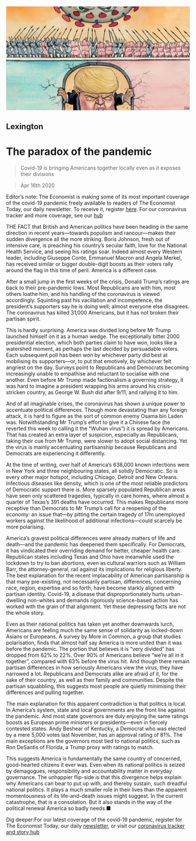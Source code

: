 ![](./images/20200418_USD000_0.jpg)

## Lexington

# The paradox of the pandemic

> Covid-19 is bringing Americans together locally even as it exposes their divisions

> Apr 16th 2020

Editor’s note: The Economist is making some of its most important coverage of the covid-19 pandemic freely available to readers of The Economist Today, our daily newsletter. To receive it, register [here](https://www.economist.com//newslettersignup). For our coronavirus tracker and more coverage, see our [hub](https://www.economist.com//coronavirus)

THE FACT that British and American politics have been heading in the same direction in recent years—towards populism and rancour—makes their sudden divergence all the more striking. Boris Johnson, fresh out of intensive care, is preaching his country’s secular faith, love for the National Health Service, and seeing his ratings soar. Indeed almost every Western leader, including Giuseppe Conte, Emmanuel Macron and Angela Merkel, has received similar or bigger double-digit boosts as their voters rally around the flag in this time of peril. America is a different case.

After a small jump in the first weeks of the crisis, Donald Trump’s ratings are back to their pre-pandemic lows. Most Republicans are with him, most others loathe him, and his handling of the coronavirus is viewed accordingly. Squinting past his vacillation and incompetence, the president’s supporters say he is doing well; almost everyone else disagrees. The coronavirus has killed 31,000 Americans, but it has not broken their partisan spirit.

This is hardly surprising. America was divided long before Mr Trump launched himself on it as a human wedge. The exceptionally bitter 2000 presidential election, which both parties claim to have won, looks like a watershed moment, as perhaps the last decided by persuadable voters. Each subsequent poll has been won by whichever party did best at mobilising its supporters—or, to put that emotively, by whichever felt angriest on the day. Surveys point to Republicans and Democrats becoming increasingly unable to empathise and reluctant to socialise with one another. Even before Mr Trump made factionalism a governing strategy, it was hard to imagine a president wrapping his arms around his crisis-stricken country, as George W. Bush did after 9/11, and rallying it to him.

And of all imaginable crises, the coronavirus has shown a unique power to accentuate political differences. Though more devastating than any foreign attack, it is hard to figure as the sort of common enemy Osama bin Laden was. Notwithstanding Mr Trump’s effort to give it a Chinese face (he reverted this week to calling it the “Wuhan virus”) it is spread by Americans. That has created an extra layer of suspicion, especially as Republicans, taking their cue from Mr Trump, were slower to adopt social distancing. Yet the virus is mainly accentuating partisanship because Republicans and Democrats are experiencing it differently.

At the time of writing, over half of America’s 638,000 known infections were in New York and three neighbouring states, all solidly Democratic. So is every other major hotspot, including Chicago, Detroit and New Orleans. Infectious diseases like density, which is one of the most reliable predictors of Democratic support there is. More sparsely populated Republican areas have seen only scattered tragedies, typically in care homes, where almost a quarter of Texas’s 391 deaths have occurred. This makes Republicans more receptive than Democrats to Mr Trump’s call for a reopening of the economy: an issue that—by pitting the certain tragedy of 17m unemployed workers against the likelihood of additional infections—could scarcely be more polarising.

America’s gravest political differences were already matters of life and death—and the pandemic has deepened them specifically. For Democrats, it has vindicated their overriding demand for better, cheaper health care. Republican states including Texas and Ohio have meanwhile used the lockdown to try to ban abortions, even as cultural warriors such as William Barr, the attorney-general, rail against its implications for religious liberty. The best explanation for the recent implacability of American partisanship is that many pre-existing, not necessarily partisan, differences, concerning race, region, expertise and so forth, have become starkly aligned with partisan identity. Covid-19, a disease that disproportionately hurts urban-dwelling non-whites and demands rigorously science-based action has worked with the grain of that alignment. Yet these depressing facts are not the whole story.

Even as their national politics has taken yet another downwards lurch, Americans are feeling much the same sense of solidarity as locked-down Asians or Europeans. A survey by More in Common, a group that studies polarisation, finds that almost half say America is more united than it was before the pandemic. The portion that believes it is “very divided” has dropped from 62% to 22%. Over 90% of Americans believe “we’re all in it together”, compared with 63% before the virus hit. And though there remain partisan differences in how seriously Americans view the virus, they have narrowed a lot. Republicans and Democrats alike are afraid of it, for the sake of their country, as well as their family and communities. Despite the partisan squabbling, this suggests most people are quietly minimising their differences and pulling together.

The main explanation for this apparent contradiction is that politics is local. In America’s system, state and local governments are the front line against the pandemic. And most state governors are duly enjoying the same ratings boosts as European prime ministers or presidents—even in fiercely contested states. Andy Beshear of Kentucky, a Democrat who was elected by a mere 5,000 votes last November, has an approval rating of 81%. The main exceptions are the governors most tied to national politics, such as Ron DeSantis of Florida, a Trump proxy with ratings to match.

This suggests America is fundamentally the same country of concerned, good-hearted citizens it ever was. Even when its national politics is seized by demagogues, responsibility and accountability matter in everyday governance. The unhappier flip-side is that this divergence helps explain why Americans can bear to put up with, and thereby sustain, such dreadful national politics. It plays a much smaller role in their lives than the apparent momentousness of its life-and-death issues might suggest. In the current catastrophe, that is a consolation. But it also stands in the way of the political renewal America so badly needs.■

Dig deeper:For our latest coverage of the covid-19 pandemic, register for The Economist Today, our daily [newsletter](https://www.economist.com//newslettersignup), or visit our [coronavirus tracker and story hub](https://www.economist.com//coronavirus)
